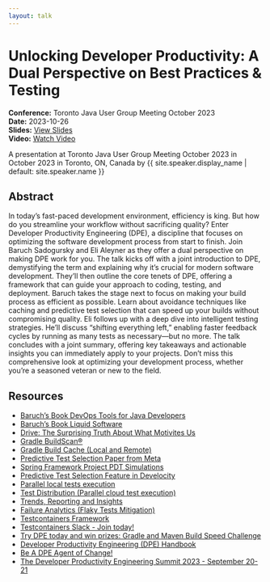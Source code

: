 ```yaml
---
layout: talk
---
```


<!-- Source: https://speaking.jbaru.ch/zdljXg/unlocking-developer-productivity-a-dual-perspective-on-best-practices-testing -->
# Unlocking Developer Productivity: A Dual Perspective on Best Practices & Testing

**Conference:** Toronto Java User Group Meeting October 2023  
**Date:** 2023-10-26  
**Slides:** [View Slides](https://drive.google.com/file/d/10PK36i14ulBMWxHRJeCFkcLvxxUBqoL3/view)  
**Video:** [Watch Video](https://www.youtube.com/watch?v=0jd9OxpFSWk)  

A presentation at Toronto Java User Group Meeting October 2023 in
                    October 2023 in
                    Toronto, ON, Canada by 
                    {{ site.speaker.display_name | default: site.speaker.name }}

## Abstract

In today’s fast-paced development environment, efficiency is king. But how do you streamline your workflow without sacrificing quality? Enter Developer Productivity Engineering (DPE), a discipline that focuses on optimizing the software development process from start to finish. Join Baruch Sadogursky and Eli Aleyner as they offer a dual perspective on making DPE work for you.
The talk kicks off with a joint introduction to DPE, demystifying the term and explaining why it’s crucial for modern software development. They’ll then outline the core tenets of DPE, offering a framework that can guide your approach to coding, testing, and deployment.
Baruch takes the stage next to focus on making your build process as efficient as possible. Learn about avoidance techniques like caching and predictive test selection that can speed up your builds without compromising quality.
Eli follows up with a deep dive into intelligent testing strategies. He’ll discuss “shifting everything left,” enabling faster feedback cycles by running as many tests as necessary—but no more.
The talk concludes with a joint summary, offering key takeaways and actionable insights you can immediately apply to your projects. Don’t miss this comprehensive look at optimizing your development process, whether you’re a seasoned veteran or new to the field.

## Resources

- [Baruch’s Book DevOps Tools for Java Developers](https://amzn.to/3OWsgTP)
- [Baruch’s Book Liquid Software](https://amzn.to/47AoDug)
- [Drive: The Surprising Truth About What Motivites Us](https://www.danpink.com/books/drive/)
- [Gradle BuildScan®](https://scans.gradle.com/)
- [Gradle Build Cache (Local and Remote)](https://docs.gradle.org/current/userguide/build_cache.html)
- [Predictive Test Selection Paper from Meta](https://research.facebook.com/publications/predictive-test-selection/)
- [Spring Framework Project PDT Simulations](https://ge.spring.io/scans/test-selection?predictive-test-selection.view=simulator&search.timeZoneId=America%2FToronto#)
- [Predictive Test Selection Feature in Develocity](https://gradle.com/gradle-enterprise-solutions/predictive-test-selection/)
- [Parallel local tests execution](https://docs.gradle.org/current/userguide/performance.html#parallel_execution)
- [Test Distribution (Parallel cloud test execution)](https://gradle.com/gradle-enterprise-solutions/test-distribution/)
- [Trends, Reporting and Insights](https://gradle.com/gradle-enterprise-solutions/management-reporting-and-insights/)
- [Failure Analytics (Flaky Tests Mitigation)](https://gradle.com/gradle-enterprise-solutions/failure-analytics/)
- [Testcontainers Framework](https://testcontainers.com/)
- [Testcontainers Slack - Join today!](https://slack.testcontainers.org/)
- [Try DPE today and win prizes: Gradle and Maven Build Speed Challenge](https://gradle.com/gradle-and-maven-build-speed-challenge/)
- [Developer Productivity Engineering (DPE) Handbook](https://gradle.com/developer-productivity-engineering/handbook/)
- [Be A DPE Agent of Change!](https://gradle.influitive.com/join/00010)
- [The Developer Productivity Engineering Summit 2023 - September 20-21](https://dpesummit.com/)
